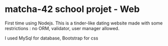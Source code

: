 # matcha-42 school projet - Web

First time using Nodejs. This is a tinder-like dating website made with some restrictions : no ORM, validator, user manager allowed.

I used MySql for database, Bootstrap for css

